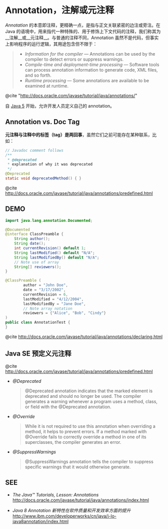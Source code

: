 #	Annotation，注解或元注释

*Annotation* 的本意即注释，更精确一点，是指与正文关联紧密的边注或旁注。在 Java 的语境中，用来指代一种特殊的、用于修饰上下文代码的注释，我们称其为__注解__或__元注释__。与普通的注释不同，Annotation 虽然不是代码，但事实上影响程序的运行逻辑，其用途包含但不限于：

>	*	*Information for the compiler* — Annotations can be used by the compiler to detect errors or suppress warnings.
>	*	*Compile-time and deployment-time processing* — Software tools can process annotation information to generate code, XML files, and so forth.
>	*	*Runtime processing* — Some annotations are available to be examined at runtime.

@cite "http://docs.oracle.com/javase/tutorial/java/annotations/"

自 [Java 5](http://java.sun.com/j2se/1.5.0/docs/guide/language/annotations.html) 开始，允许开发人员定义自己的 annotation。

##	Annotation vs. Doc Tag

__元注释与注释中的标签（tag）是两回事__，虽然它们之前可能存在某种联系，比如：
```java
// Javadoc comment follows
/**
 * @deprecated
 * explanation of why it was deprecated
 */
@Deprecated
static void deprecatedMethod() { }
```
@cite http://docs.oracle.com/javase/tutorial/java/annotations/predefined.html

##	DEMO

```java
import java.lang.annotation.Documented;

@Documented
@interface ClassPreamble {
    String author();
    String date();
    int currentRevision() default 1;
    String lastModified() default "N/A";
    String lastModifiedBy() default "N/A";
    // Note use of array
    String[] reviewers();
}

@ClassPreamble (
        author = "John Doe",
        date = "3/17/2002",
        currentRevision = 6,
        lastModified = "4/12/2004",
        lastModifiedBy = "Jane Doe",
        // Note array notation
        reviewers = {"Alice", "Bob", "Cindy"}
)
public class AnnotationTest {
}
```
@cite http://docs.oracle.com/javase/tutorial/java/annotations/declaring.html

##	Java SE 预定义元注释
@cite http://docs.oracle.com/javase/tutorial/java/annotations/predefined.html

*	*@Deprecated*
	>	@Deprecated annotation indicates that the marked element is deprecated and should no longer be used. The compiler generates a warning whenever a program uses a method, class, or field with the @Deprecated annotation.

*	*@Override*
	>	While it is not required to use this annotation when overriding a method, it helps to prevent errors. If a method marked with @Override fails to correctly override a method in one of its superclasses, the compiler generates an error.

*	*@SuppressWarnings*
	>	@SuppressWarnings annotation tells the compiler to suppress specific warnings that it would otherwise generate.

##	SEE

*	*The Java™ Tutorials, Lesson: Annotations*  
	http://docs.oracle.com/javase/tutorial/java/annotations/index.html

*	*Java 8 Annotation 新特性在软件质量和开发效率方面的提升*  
	http://www.ibm.com/developerworks/cn/java/j-lo-java8annotation/index.html
